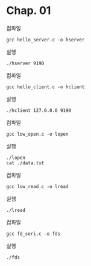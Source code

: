 # Chap. 01

컴파일
```
gcc hello_server.c -o hserver
```

실행
```
./hserver 9190
```

컴파일
```
gcc hello_client.c -o hclient
```

실행
```
./hclient 127.0.0.0 9190
```

컴파일
```
gcc low_open.c -o lopen
```

실행
```
./lopen
cat ./data.txt
```

컴파일
```
gcc low_read.c -o lread
```

실행
```
./lread
```

컴파일
```
gcc fd_seri.c -o fds
```

실행
```
./fds
```